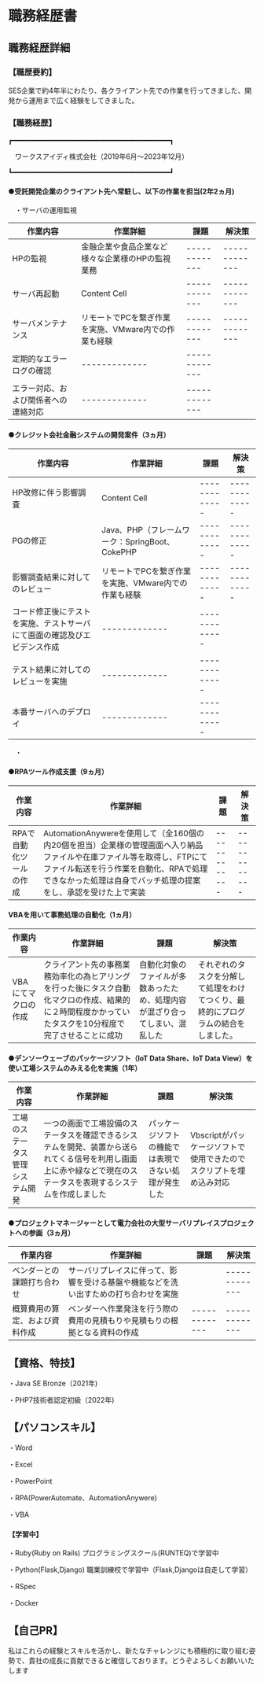 # 職務経歴書

## 職務経歴詳細

### 【職歴要約】

SES企業で約4年半にわたり、各クライアント先での作業を行ってきました、開発から運用まで広く経験をしてきました。

### 【職務経歴】

┏━━━━━━━━━━━━━━━━━━━━━━━━━━━━━━━━━━━━━━┓

　ワークスアイディ株式会社（2019年6月～2023年12月）
 
┗━━━━━━━━━━━━━━━━━━━━━━━━━━━━━━━━━━━━━━┛

#### ●受託開発企業のクライアント先へ常駐し、以下の作業を担当(2年2ヵ月)
 
　・サーバの運用監視

| 作業内容  | 作業詳細 | 課題 | 解決策 |
| ------------- | ------------- | ------------- | ------------- |
| HPの監視  | 金融企業や食品企業など様々な企業様のHPの監視業務  | ------------- | ------------- |
| サーバ再起動  | Content Cell  | ------------- | ------------- |
| サーバメンテナンス  | リモートでPCを繋ぎ作業を実施、VMware内での作業も経験  | ------------- | ------------- |
| 定期的なエラーログの確認 | ------------- | ------------- |
| エラー対応、および関係者への連絡対応 | ------------- | ------------- |

#### ●クレジット会社金融システムの開発案件（3ヵ月）


| 作業内容  | 作業詳細 | 課題 | 解決策 |
| ------------- | ------------- | ------------- | ------------- |
| HP改修に伴う影響調査  | Content Cell  | ------------- | ------------- |
| PGの修正  | Java、PHP（フレームワーク：SpringBoot、CokePHP  | ------------- | ------------- |
| 影響調査結果に対してのレビュー  | リモートでPCを繋ぎ作業を実施、VMware内での作業も経験  | ------------- | ------------- |
| コード修正後にテストを実施、テストサーバにて画面の確認及びエビデンス作成 | ------------- | ------------- |
| テスト結果に対してのレビューを実施 | ------------- | ------------- |
| 本番サーバへのデプロイ | ------------- | ------------- |
  
　・


#### ●RPAツール作成支援（9ヵ月）

| 作業内容  | 作業詳細 | 課題 | 解決策 |
| ------------- | ------------- | ------------- | ------------- |
| RPAで自動化ツールの作成  | AutomationAnywereを使用して（全160個の内20個を担当）企業様の管理画面へ入り納品ファイルや在庫ファイル等を取得し、FTPにてファイル転送を行う作業を自動化、RPAで処理できなかった処理は自身でバッチ処理の提案をし、承認を受けた上で実装 | ------------- | ------------- |


#### VBAを用いて事務処理の自動化（1ヵ月）

| 作業内容  | 作業詳細 | 課題 | 解決策 |
| ------------- | ------------- | ------------- | ------------- |
| VBAにてマクロの作成  | クライアント先の事務業務効率化の為ヒアリングを行った後にタスク自動化マクロの作成、結果的に２時間程度かかっていたタスクを10分程度で完了させることに成功 | 自動化対象のファイルが多数あったため、処理内容が混ざり合ってしまい、混乱した| それぞれのタスクを分解して処理をわけてつくり、最終的にプログラムの結合をしました。 |
  
#### ●デンソーウェーブのパッケージソフト（IoT Data Share、IoT Data View）を使い工場システムのみえる化を実施（1年）

| 作業内容  | 作業詳細 | 課題 | 解決策 |
| ------------- | ------------- | ------------- | ------------- |
| 工場のステータス管理システム開発  | 一つの画面で工場設備のステータスを確認できるシステムを開発、装置から送られてくる信号を利用し画面上に赤や緑などで現在のステータスを表現するシステムを作成しました  | パッケージソフトの機能では表現できない処理が発生した | Vbscriptがパッケージソフトで使用できたのでスクリプトを埋め込み対応 |

#### ●プロジェクトマネージャーとして電力会社の大型サーバリプレイスプロジェクトへの参画（3ヵ月）

| 作業内容  | 作業詳細 | 課題 | 解決策 |
| ------------- | ------------- | ------------- | ------------- |
| ベンダーとの課題打ち合わせ  | サーバリプレイスに伴って、影響を受ける基盤や機能などを洗い出すための打ち合わせを実施 |  | ------------- |
| 概算費用の算定、および資料作成  | ベンダーへ作業発注を行う際の費用の見積もりや見積もりの根拠となる資料の作成 | ------------- | ------------- |

## 【資格、特技】

・Java SE Bronze（2021年)

・PHP7技術者認定初級（2022年)

## 【パソコンスキル】

・Word

・Excel

・PowerPoint

・RPA(PowerAutomate、AutomationAnywere)

・VBA
#### 【学習中】

・Ruby(Ruby on Rails) プログラミングスクール(RUNTEQ)で学習中

・Python(Flask,Django) 職業訓練校で学習中（Flask,Djangoは自走して学習）

・RSpec

・Docker

## 【自己PR】

私はこれらの経験とスキルを活かし、新たなチャレンジにも積極的に取り組む姿勢で、貴社の成長に貢献できると確信しております。どうぞよろしくお願いいたします
